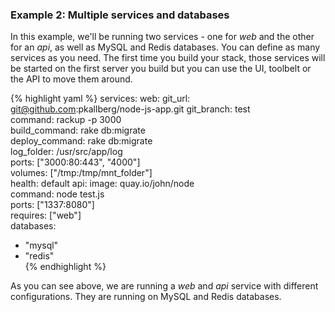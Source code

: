 


### Example 2: Multiple services and databases

In this example, we'll be running two services - one for _web_ and the other for an _api_, as well as MySQL and Redis databases. You can define as many services as you need. The first time you build your stack, those services will be started on the first server you build but you can use the UI, toolbelt or the API to move them around.

{% highlight yaml %}
services:
  web:
    git_url: git@github.com:pkallberg/node-js-app.git
    git_branch: test   
    command: rackup -p 3000               
    build_command: rake db:migrate        
    deploy_command: rake db:migrate       
    log_folder: /usr/src/app/log          
    ports: ["3000:80:443", "4000"]        
    volumes: ["/tmp:/tmp/mnt_folder"]     
    health: default
  api:
    image: quay.io/john/node              
    command: node test.js                 
    ports: ["1337:8080"]                  
    requires: ["web"]                     
databases:
  - "mysql"                               
  - "redis"                               
{% endhighlight %}

As you can see above, we are running a _web_ and _api_ service with different configurations. They are running on MySQL and Redis databases.

